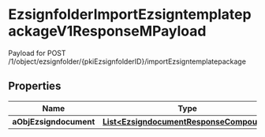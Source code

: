 

# EzsignfolderImportEzsigntemplatepackageV1ResponseMPayload

Payload for POST /1/object/ezsignfolder/{pkiEzsignfolderID}/importEzsigntemplatepackage

## Properties

| Name | Type | Description | Notes |
|------------ | ------------- | ------------- | -------------|
|**aObjEzsigndocument** | [**List&lt;EzsigndocumentResponseCompound&gt;**](EzsigndocumentResponseCompound.md) |  |  |



